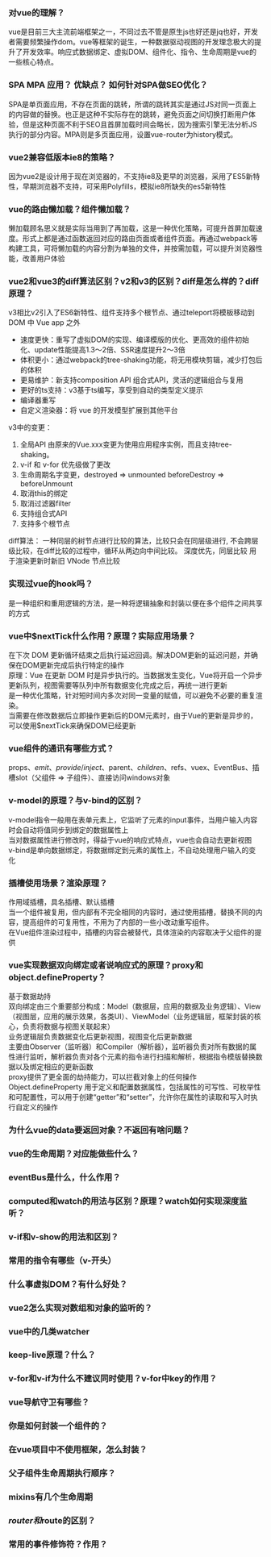 ### 对vue的理解？
vue是目前三大主流前端框架之一，不同过去不管是原生js也好还是jq也好，开发者需要频繁操作dom。vue等框架的诞生，一种数据驱动视图的开发理念极大的提升了开发效率。响应式数据绑定、虚拟DOM、组件化、指令、生命周期是vue的一些核心特点。

### SPA MPA 应用？ 优缺点？ 如何针对SPA做SEO优化？
SPA是单页面应用，不存在页面的跳转，所谓的跳转其实是通过JS对同一页面上的内容做的替换。也正是这种不实际存在的跳转，避免页面之间切换打断用户体验，但是这种页面不利于SEO且首屏加载时间会略长，因为搜索引擎无法分析JS执行的部分内容。MPA则是多页面应用，设置vue-router为history模式。

### vue2兼容低版本ie8的策略？
因为vue2是设计用于现在浏览器的，不支持ie8及更早的浏览器，采用了ES5新特性，早期浏览器不支持，可采用Polyfills，模拟ie8所缺失的es5新特性

### vue的路由懒加载？组件懒加载？
懒加载顾名思义就是实际当用到了再加载，这是一种优化策略，可提升首屏加载速度。形式上都是通过函数返回对应的路由页面或者组件页面。再通过webpack等构建工具，可将懒加载的内容分割为单独的文件，并按需加载，可以提升浏览器性能，改善用户体验

### vue2和vue3的diff算法区别？v2和v3的区别？diff是怎么样的？diff原理？
v3相比v2引入了ES6新特性、组件支持多个根节点、通过teleport将模板移动到 DOM 中 Vue app 之外
 - 速度更快：重写了虚拟DOM的实现、编译模版的优化、更高效的组件初始化、update性能提高1.3～2倍、SSR速度提升2～3倍
 - 体积更小：通过webpack的tree-shaking功能，将无用模块剪辑，减少打包后的体积
 - 更易维护：新支持composition API 组合式API，灵活的逻辑组合与复用
 - 更好的ts支持：v3基于ts编写，享受到自动的类型定义提示
 - 编译器重写
 - 自定义渲染器：将 vue 的开发模型扩展到其他平台

v3中的变更：
 1. 全局API 由原来的Vue.xxx变更为使用应用程序实例，而且支持tree-shaking。
 2. v-if 和 v-for 优先级做了更改
 3. 生命周期名字变更，destroyed => unmounted  beforeDestroy => beforeUnmount
 4. 取消this的绑定
 5. 取消过滤器filter
 6. 支持组合式API
 7. 支持多个根节点

diff算法：
  一种同层的树节点进行比较的算法，比较只会在同层级进行, 不会跨层级比较，在diff比较的过程中，循环从两边向中间比较。
  深度优先，同层比较
  用于渲染更新时新旧 VNode 节点比较


### 实现过vue的hook吗？
是一种组织和重用逻辑的方法，是一种将逻辑抽象和封装以便在多个组件之间共享的方式

### vue中$nextTick什么作用？原理？实际应用场景？
在下次 DOM 更新循环结束之后执行延迟回调。解决DOM更新的延迟问题，并确保在DOM更新完成后执行特定的操作  
原理：Vue 在更新 DOM 时是异步执行的。当数据发生变化，Vue将开启一个异步更新队列，视图需要等队列中所有数据变化完成之后，再统一进行更新  
是一种优化策略，针对短时间内多次对同一变量的赋值，可以避免不必要的重复渲染。  
当需要在修改数据后立即操作更新后的DOM元素时，由于Vue的更新是异步的，可以使用$nextTick来确保DOM已经更新


### vue组件的通讯有哪些方式？
props、$emit、provide/inject、$parent、$children、$refs、vuex、EventBus、插槽slot（父组件 => 子组件）、直接访问windows对象

### v-model的原理？与v-bind的区别？
v-model指令一般用在表单元素上，它监听了元素的input事件，当用户输入内容时会自动将值同步到绑定的数据属性上  
当对数据属性进行修改时，得益于vue的响应式特点，vue也会自动去更新视图  
v-bind是单向数据绑定，将数据绑定到元素的属性上，不自动处理用户输入的变化

### 插槽使用场景？渲染原理？
作用域插槽，具名插槽、默认插槽  
当一个组件被复用，但内部有不完全相同的内容时，通过使用插槽，替换不同的内容，提高组件的可复用性，不用为了内部的一些小改动重写组件。  
在Vue组件渲染过程中，插槽的内容会被替代，具体渲染的内容取决于父组件的提供

### vue实现数据双向绑定或者说响应式的原理？proxy和object.defineProperty？
基于数据劫持  
双向绑定由三个重要部分构成：Model（数据层，应用的数据及业务逻辑）、View（视图层，应用的展示效果，各类UI）、ViewModel（业务逻辑层，框架封装的核心，负责将数据与视图关联起来）  
业务逻辑层负责数据变化后更新视图，视图变化后更新数据  
主要由Observer（监听器）和Compiler（解析器），监听器负责对所有数据的属性进行监听，解析器负责对各个元素的指令进行扫描和解析，根据指令模版替换数据以及绑定相应的更新函数  
proxy提供了更全面的劫持能力，可以拦截对象上的任何操作  
Object.defineProperty 用于定义和配置数据属性，包括属性的可写性、可枚举性和可配置性，可以用于创建“getter”和“setter”，允许你在属性的读取和写入时执行自定义的操作  

### 为什么vue的data要返回对象？不返回有啥问题？

### vue的生命周期？对应能做些什么？

### eventBus是什么，什么作用？

### computed和watch的用法与区别？原理？watch如何实现深度监听？

### v-if和v-show的用法和区别？

### 常用的指令有哪些（v-开头）

### 什么事虚拟DOM？有什么好处？

### vue2怎么实现对数组和对象的监听的？

### vue中的几类watcher

### keep-live原理？什么？

### v-for和v-if为什么不建议同时使用？v-for中key的作用？

### vue导航守卫有哪些？

### 你是如何封装一个组件的？

### 在vue项目中不使用框架，怎么封装？

### 父子组件生命周期执行顺序？

### mixins有几个生命周期

### $router和$route的区别？

### 常用的事件修饰符？作用？